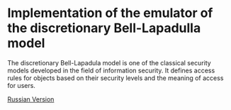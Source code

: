 # Implementation of the emulator of the discretionary Bell-Lapadulla model

The discretionary Bell-Lapadula model is one of the classical security models developed in the field of information security. It defines access rules for objects based on their security levels and the meaning of access for users.

[Russian Version](./README.md)
